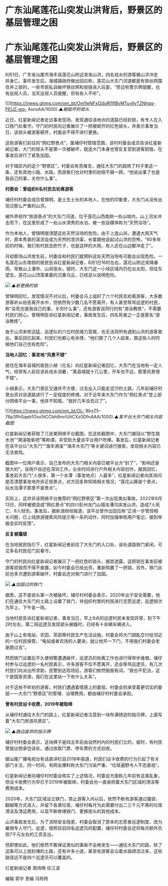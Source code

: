 # 广东汕尾莲花山突发山洪背后，野景区的基层管理之困

# 广东汕尾莲花山突发山洪背后，野景区的基层管理之困

8月1日，广东省汕尾市海丰县莲花山附近突发山洪，四名戏水的游客被山洪冲走并身亡。事件发生后，海城镇政府做出回应称，莲花山大东门河道都是有铁丝网围住并上锁的，一些市民私自破坏铁丝网和锁链进入玩耍，“旁边有警示牌提醒，也有巡视人员，当天巡视人员提醒，但有些人不听”。

![](https://inews.gtimg.com/om_bt/Om1IeNFxI2duRI1flBvMTuvIlvTZNhgq-PEUZ-wq-
AsnsAA/1000) _▲被敲坏的锁头_

近日，红星新闻记者走访事发现场，发现通往该地点的道路已经封锁，有专人在入口铁门处看守。守门的村民向记者展示了一把被砸开的红色锁头，并表示事发当日，该锁头被游客砸开，村委会不得不进行更换。

这些游客们前往的“网红野景点”，属埔仔村管辖范围，该村村委会成员告诉红星新闻记者，大门的锁头不是第一次被破坏，就连大门本身也曾反复受到游客损毁，在事发后进行了紧急加固。

对于辖区内的这个“野景区”，村委会有苦难言，通往大东门的路除了村子里这一条，还有其他小路、水路，而游客们也对村里的劝阻不屑一顾，“他说出事了也是我自己的事，关你什么事”。

**村委会：曾组织6名村民去劝离游客**

埔仔村村委会成员曾锦明，是土生土长的本地人，在他的印象里，大东门从没有出现过那么严重的山洪。

被外界视作“旅游景点”的大东门河道，位于莲花山西南侧一处山坳内，山上河水冲击而下，在这里形成了一处山水清秀的水泊，被一些自媒体称为“天然浴场”。

作为本地人，曾锦明很清楚这处天然浴场的危险。由于上连山涧，遭遇大雨天气时，原本秀美的溪流会成为天然的泄洪渠，长辈跟他说起过山洪的恐怖，“60多年前的时候，我们有村民去砍竹子，也是这样的大雨，有人还在山边都冲走了”。

月初那场山洪发生前，村委会和村民们就预料这处天然浴场有可能会出现危险。一名莲花山东南侧的居民告诉红星新闻记者，8月1日16时左右，莲花山附近突降暴雨，导致山上瀑布、山涧涨水。彼时，大东门这一小块区域内仍在出太阳，但往东望去，莲花山山顶笼罩着的沉重乌云，已经足以说明危险。

![](https://inews.gtimg.com/om_bt/OvirdnXObhu68KDsae4dte0n9aVYJ_7z4xA3xpfLIAPv8AA/1000)
_▲新更换的锁_

曾锦明回忆，发现情况不对以后，村委会马上组织了六个村民去劝离游客，大多数游客听从劝告离开水中，但依然有少数几名不愿离开，有人甚至辱骂巡逻的村民，称“会死也是我自己的事，关你什么事”，还有游客说同行的有“游泳教练”，不需要村民们担心。曾锦明告诉红星新闻记者，事故发生后，四名死者之一正是那名“游泳教练”。

由于山洪来势迅猛，巡逻队的六位村民竭力营救，也无法将所有遇到山洪的游客救出，事后回忆起来，村民们也都心有余悸，“他们救了几个人起来，救这些人的时候他们自己也有危险”。

**当地人回忆：事发地“风景不错”**

居住在海丰县城的居民小胡（化名）向红星新闻记者回忆，大东门在当地有一定人气，经常有人前往该处戏水消暑，“离县城就十几公里，开车也不远，那里风景很不错”。

小胡表示，大东门景区交通并不方便，过去出入只能走泥泞的土路，几年前埔仔村曾出资对该道路进行了一定程度的修缮。对于近年来大东门作为“网红景点”登上部分网络平台一事，他并不知情，“我好几年没去过了”。

![](https://inews.gtimg.com/om_bt/OL-
BbzZ5-76p3flhSqeb1Osx5tCCbh8mrlUitCXz0DfnAAA/1000) _▲某平台大东门相关内容截图_

红星新闻记者获取了几张某网络平台截图，在这些截图中，大东门被冠以“野生跳水池”“溯溪吸氧吧”等称谓，并受到大量该平台用户吹捧。事发后，红星新闻记者在该平台以“大东门”“海丰溯溪”“海丰大东门”等关键词进行搜索，发现相关内容已无法查找。

截图中一位用户表示，自己发布的大东门相关内容已被平台方“封了”，“影响还是很大的”。该用户自述在深圳工作，业余时间进行户外相关内容创作，据其回忆，事发前大东门“人很多，第一个水潭（事发地点）人最多”，红星新闻记者向其询问是否清楚事发地并非正规景点，对方回复称知晓相关情况，“莲花山算是个景点，玩水泡潭子那里不是景点”。

实际上，这并非该网络平台推荐的“网红野景区”第一次出现类似事故。2022年8月13日，同样被塑造成“网红景点”的四川彭州龙门山镇龙漕沟突发山洪，造成7人死亡、8人轻伤。事发后，据新浪财经报道，该平台曾作出回应称“正进一步管控相关问题，已上线旅游搜索风险提示等一系列动作，同时加强审核用户笔记，接到举报会实时反馈”。

**反复被撬锁**

在当地居民指引下，红星新闻记者前往了大东门的入口处，该处道路铁门紧闭，可见多名村民在门前看守。

守门的村民向红星新闻记者展示了一把红色的锁头，据其透露，这把锁在事发前被游客损毁而不得不废置，如今村委会已经出资，重新购置了一把锁。另外，铁门此前也多次遭到游客破坏，村委会还对铁门进行了加固。

![](https://inews.gtimg.com/om_bt/Ol0MFIAkpkfYbGo66C7yVODGGN5DEzaWaRQLCNZptTaQUAA/1000)
_▲加固过的铁门_

据悉，这不是锁头第一次被破坏。铺仔村村委会表示，2020年出于安全需要，他们在通往大东门的土路上设置了铁门，并组织村里的村民进行志愿巡逻，巡逻频次为早上、下午各一班。

当地村民告诉红星新闻记者，事发当日，早上9点的巡逻村民未发现异常，到下午2时左右，第二班巡逻员发现锁头被撬时，已经有十余辆车辆进入。

由于山上有电站、农田、茶田等村民生产生活设施，村委会将大门钥匙交付给邻近的一位村民保管，“电站或者农场的人要进，就让他开一下门，不用我们村委会老是跑过去”。

然而铁门设置后不久便频繁遭遇破坏，巡逻员的劝离工作也进行得举步维艰。埔仔村参与过巡逻的一名村民表示，许多游客不仅不愿离开，还会辱骂巡逻员，有几次村民们向派出所求助，民警到达现场后，游客们依然振振有词，“我也不犯法，这个是国家资源，我们在这里站一下有什么关系”。

对于这些不听劝的游客，村民们遭遇着情感上的委屈，村委会则承受着更切实的委屈——大东门“野景区”的管理、治理费用，都由埔仔村村委会承担。

**曾有村民设卡收费，2019年被取缔**

从埔仔村通往大东门的路上，红星新闻记者注意到一块布满锈迹的指示牌，上面写着“大东门旅游风景区”。

![](https://inews.gtimg.com/om_bt/OE2eIPPK1GfLL4QVCLgOnVPFllStgvzy4xMlumH5I8i3MAA/1000)
_▲路边废弃的指示牌_

埔仔村村委会表示，这块牌子是四五年前由自然村内的村民们立的，彼时，有村民曾提出想承包该处，通过收取门票、停车费的方式创收。

据汕尾广播电视台有话直讲栏目2018年报道，村民们设卡收费的行为引起了有关部门关注，同一时间，有网友爆料称大东门污染严重，“垃圾遍野令人不忍直视”。

红星新闻记者向埔仔村村委会核实了上述情况，村委会方面称几年前有这类乱象，但设卡收费行为早已于2019年被取缔，村委会也一直承担着大东门区域的清洁等费用成本。

2020年，大东门区域设立铁门，禁止游客入内以后，依然不断有游客通过撬锁、翻越等方式进入，并留下各类垃圾，埔仔村每月为此需要付出二三千元不等的垃圾清洁及清运费用，以及不断修缮铁门、更换锁头的其他成本。

山洪事故发生后，为了消除安全隐患，村委会取消了原本的志愿者巡逻制度，改为雇佣专人守门、巡逻，按照目前四名巡逻员的配置，埔仔村村委会还将每月额外负担7千元左右的工资支出。

但即使如此，他们依然不敢保证类似的事故不会再发生——通往大东门的路，除了这条可以上锁封堵的土路，还有许多小道，甚至有游客会沿着水路顺流过来，这些路径远不是四个巡逻员可以覆盖的。

红星新闻记者 周炜皓 任江波

编辑 郭宇 责编 冯玲玲

